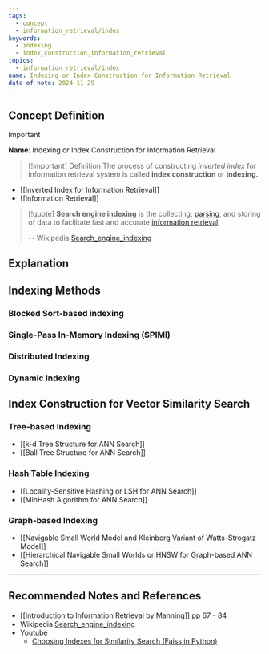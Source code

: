 ```yaml
---
tags:
  - concept
  - information_retrieval/index
keywords:
  - indexing
  - index_construction_information_retrieval
topics:
  - information_retrieval/index
name: Indexing or Index Construction for Information Retrieval
date of note: 2024-11-29
---
```


## Concept Definition

>[!important]
>**Name**: Indexing or Index Construction for Information Retrieval

>[!important] Definition
>The process of constructing *inverted index* for information retrieval system is called **index construction** or **indexing.**

- [[Inverted Index for Information Retrieval]]
- [[Information Retrieval]]

>[!quote]
>**Search engine indexing** is the collecting, [parsing](https://en.wikipedia.org/wiki/Parsing "Parsing"), and storing of data to facilitate fast and accurate [information retrieval](https://en.wikipedia.org/wiki/Information_retrieval "Information retrieval").
>
>-- Wikipedia [Search_engine_indexing](https://en.wikipedia.org/wiki/Search_engine_indexing)


## Explanation


## Indexing Methods

### Blocked Sort-based indexing


### Single-Pass In-Memory Indexing (SPIMI)


### Distributed Indexing


### Dynamic Indexing


## Index Construction for Vector Similarity Search

### Tree-based Indexing

- [[k-d Tree Structure for ANN Search]]
- [[Ball Tree Structure for ANN Search]]

### Hash Table Indexing

- [[Locality-Sensitive Hashing or LSH for ANN Search]]
- [[MinHash Algorithm for ANN Search]]

### Graph-based Indexing

- [[Navigable Small World Model and Kleinberg Variant of Watts-Strogatz Model]]
- [[Hierarchical Navigable Small Worlds or HNSW for Graph-based ANN Search]]





-----------
##  Recommended Notes and References


- [[Introduction to Information Retrieval by Manning]] pp 67 - 84
- Wikipedia [Search_engine_indexing](https://en.wikipedia.org/wiki/Search_engine_indexing)
- Youtube
	- [Choosing Indexes for Similarity Search (Faiss in Python)](https://www.youtube.com/watch?v=B7wmo_NImgM)